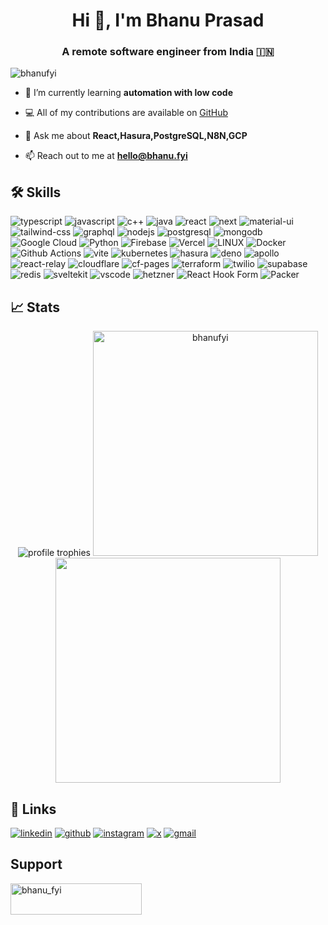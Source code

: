 <h1 align="center">Hi 👋, I'm Bhanu Prasad</h1>
<h3 align="center">A remote software engineer from India 🇮🇳 </h3>

<p align="left"> <img src="https://komarev.com/ghpvc/?username=bhanufyi&label=Profile%20views&color=0e75b6&style=flat" alt="bhanufyi" /> </p>

- 🌱 I’m currently learning **automation with low code**

- 💻 All of my contributions are available on [GitHub](https://github.com/bhanufyi)

- 💬 Ask me about **React,Hasura,PostgreSQL,N8N,GCP**

- 📫 Reach out to me at **hello@bhanu.fyi**

## 🛠️ Skills

![typescript](https://img.shields.io/badge/TypeScript-3178C6?style=for-the-badge&logo=typescript&logoColor=white)
![javascript](https://img.shields.io/badge/JavaScript-323330?style=for-the-badge&logo=javascript&logoColor=F7DF1E)
![c++](https://img.shields.io/badge/C%2B%2B-00599C?style=for-the-badge&logo=c%2B%2B&logoColor=white)
![java](https://img.shields.io/badge/Java-ED8B00?style=for-the-badge&logo=openjdk&logoColor=white)
![react](https://img.shields.io/badge/React-20232A?style=for-the-badge&logo=react&logoColor=61DAFB)
![next](https://img.shields.io/badge/Next-000000?style=for-the-badge&logo=nextdotjs&logoColor=FFFFFF)
![material-ui](https://img.shields.io/badge/Material_UI-0081CB?style=for-the-badge&logo=mui&logoColor=white)
![tailwind-css](https://img.shields.io/badge/tailwind_css-06B6D4?style=for-the-badge&logo=tailwind-css&logoColor=white)
![graphql](https://img.shields.io/badge/GraphQL-E434AA?style=for-the-badge&logo=graphql&logoColor=white)
![nodejs](https://img.shields.io/badge/Node.js-43853D?style=for-the-badge&logo=node.js&logoColor=white)
![postgresql](https://img.shields.io/badge/PostgreSQL-316192?style=for-the-badge&logo=postgresql&logoColor=white)
![mongodb](https://img.shields.io/badge/MongoDB-4EA94B?style=for-the-badge&logo=mongodb&logoColor=white)
![Google Cloud](https://img.shields.io/badge/GoogleCloud-%234285F4.svg?style=for-the-badge&logo=google-cloud&logoColor=white)
![Python](https://img.shields.io/badge/python-3670A0?style=for-the-badge&logo=python&logoColor=ffdd54)
![Firebase](https://img.shields.io/badge/firebase-%23039BE5.svg?style=for-the-badge&logo=firebase)
![Vercel](https://img.shields.io/badge/vercel-%23000000.svg?style=for-the-badge&logo=vercel&logoColor=white)
![LINUX](https://img.shields.io/badge/Linux-FCC624?style=for-the-badge&logo=linux&logoColor=black)
![Docker](https://img.shields.io/badge/docker-%230db7ed.svg?style=for-the-badge&logo=docker&logoColor=white)
![Github Actions](https://img.shields.io/badge/Github%20Actions-282a2e?style=for-the-badge&logo=githubactions&logoColor=367cfe)
![vite](https://img.shields.io/badge/Vite-B73BFE?style=for-the-badge&logo=vite&logoColor=FFD62E)
![kubernetes](https://img.shields.io/badge/kubernetes-326ce5.svg?&style=for-the-badge&logo=kubernetes&logoColor=white)
![hasura](https://img.shields.io/badge/Hasura-1EB4D4?style=for-the-badge&logo=hasura&logoColor=white)
![deno](https://img.shields.io/badge/Deno-white?style=for-the-badge&logo=deno&logoColor=464647)
![apollo](https://img.shields.io/badge/Apollo%20GraphQL-311C87?&style=for-the-badge&logo=Apollo%20GraphQL&logoColor=white)
![react-relay](https://img.shields.io/badge/relay-F26B00?style=for-the-badge&logo=relay&logoColor=white)
![cloudflare](	https://img.shields.io/badge/Cloudflare-F38020?style=for-the-badge&logo=Cloudflare&logoColor=white)
![cf-pages](https://img.shields.io/badge/Cloudflare%20Pages-F38020?style=for-the-badge&logo=Cloudflare%20Pages&logoColor=white)
![terraform](https://img.shields.io/badge/Terraform-7B42BC?style=for-the-badge&logo=terraform&logoColor=white)
![twilio](https://img.shields.io/badge/Twilio-F22F46?style=for-the-badge&logo=Twilio&logoColor=white)
![supabase](https://img.shields.io/badge/Supabase-181818?style=for-the-badge&logo=supabase&logoColor=white)
![redis](https://img.shields.io/badge/redis-%23DD0031.svg?&style=for-the-badge&logo=redis&logoColor=white)
![sveltekit](https://img.shields.io/badge/SvelteKit-FF3E00?style=for-the-badge&logo=Svelte&logoColor=white)
![vscode](https://img.shields.io/badge/VSCode-0078D4?style=for-the-badge&logo=visual%20studio%20code&logoColor=white)
![hetzner](https://img.shields.io/badge/hetzner-58CC02?style=for-the-badge&logo=hetzner&logoColor=white)
![React Hook Form](https://img.shields.io/badge/React%20Hook%20Form-%23EC5990.svg?style=for-the-badge&logo=reacthookform&logoColor=white)
![Packer](https://img.shields.io/badge/packer-%23E7EEF0.svg?style=for-the-badge&logo=packer&logoColor=%2302A8EF)


## 📈 Stats
<p align="center">
<img src="https://github-profile-trophy.vercel.app/?username=bhanufyi&row=1&column=6&margin-h=8&theme=algolia&count_private=true&margin-w=10&no-frame=true" alt="profile trophies" />
<img width=360 src="https://github-readme-streak-stats.herokuapp.com/?user=bhanufyi&theme=algolia" alt="bhanufyi" />
<img width=360 src="https://github-readme-stats.vercel.app/api/top-langs/?username=bhanufyi&hide_title=true&layout=compact&count_private=true&langs_count=8&theme=highcontrast" />
</p>

## 🔗 Links

[![linkedin](https://img.shields.io/badge/LinkedIn-0077B5?style=for-the-badge&logo=linkedin&logoColor=white)](https://www.linkedin.com/in/bhanufyi/)
[![github](https://img.shields.io/badge/GitHub-100000?style=for-the-badge&logo=github&logoColor=white)](https://github.com/bhanufyi)
[![instagram](https://img.shields.io/badge/Instagram-E4405F?style=for-the-badge&logo=instagram&logoColor=white)](https://www.instagram.com/bhanu.fyi)
[![x](https://img.shields.io/badge/X-000000?style=for-the-badge&logo=x&logoColor=white)](https://twitter.com/bhanufyi)
[![gmail](https://img.shields.io/badge/Gmail-D14836?style=for-the-badge&logo=gmail&logoColor=white)](mailto:hello@bhanu.fyi)

## Support

<p><a href="https://www.buymeacoffee.com/bhanu_fyi"> <img align="left" src="https://cdn.buymeacoffee.com/buttons/v2/default-yellow.png" height="50" width="210" alt="bhanu_fyi" /></a></p><br><br>
